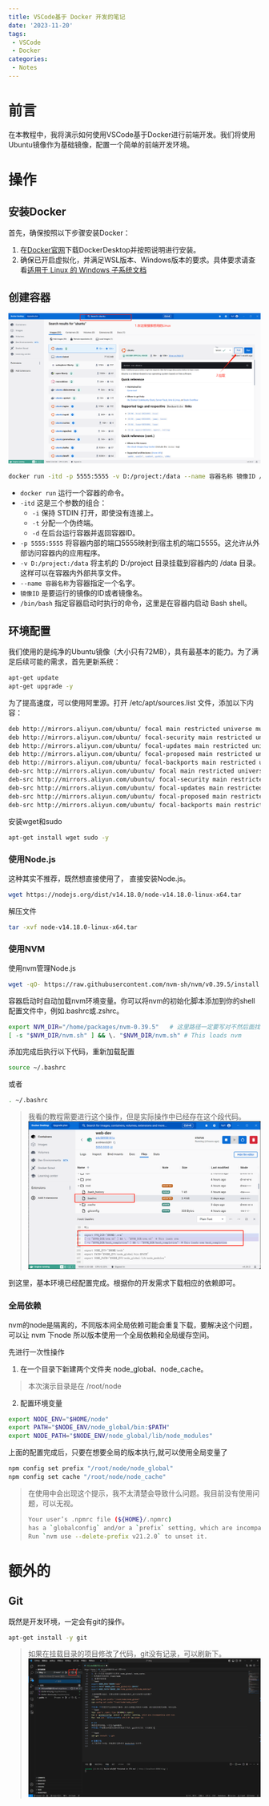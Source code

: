 ```yaml
---
title: VSCode基于 Docker 开发的笔记
date: '2023-11-20'
tags:
 - VSCode
 - Docker
categories:
 - Notes
---
```

# 前言
在本教程中，我将演示如何使用VSCode基于Docker进行前端开发。我们将使用Ubuntu镜像作为基础镜像，配置一个简单的前端开发环境。
# 操作
## 安装Docker
首先，确保按照以下步骤安装Docker：

1. 在[Docker官网](https://www.docker.com/)下载DockerDesktop并按照说明进行安装。
2. 确保已开启虚拟化，并满足WSL版本、Windows版本的要求。具体要求请查看[适用于 Linux 的 Windows 子系统文档](https://learn.microsoft.com/en-us/windows/wsl/)

## 创建容器
![docker ubuntu](./img/docker-ubuntu.png)

```bash
docker run -itd -p 5555:5555 -v D:/project:/data --name 容器名称 镜像ID /bin/bash
```
- `docker run` 运行一个容器的命令。
- `-itd` 这是三个参数的组合：
    - `-i` 保持 STDIN 打开，即使没有连接上。
    - `-t` 分配一个伪终端。
    - `-d` 在后台运行容器并返回容器ID。
- `-p 5555:5555` 将容器内部的端口5555映射到宿主机的端口5555。这允许从外部访问容器内的应用程序。
- `-v D:/project:/data` 将主机的 D:/project 目录挂载到容器内的 /data 目录。这样可以在容器内外部共享文件。
- `--name 容器名称`为容器指定一个名字。
- `镜像ID` 是要运行的镜像的ID或者镜像名。
- `/bin/bash` 指定容器启动时执行的命令，这里是在容器内启动 Bash shell。
## 环境配置
我们使用的是纯净的Ubuntu镜像（大小只有72MB），具有最基本的能力。为了满足后续可能的需求，首先更新系统：
```bash
apt-get update
apt-get upgrade -y
```
为了提高速度，可以使用阿里源。打开 /etc/apt/sources.list 文件，添加以下内容：
```bash
deb http://mirrors.aliyun.com/ubuntu/ focal main restricted universe multiverse
deb http://mirrors.aliyun.com/ubuntu/ focal-security main restricted universe multiverse
deb http://mirrors.aliyun.com/ubuntu/ focal-updates main restricted universe multiverse
deb http://mirrors.aliyun.com/ubuntu/ focal-proposed main restricted universe multiverse
deb http://mirrors.aliyun.com/ubuntu/ focal-backports main restricted universe multiverse
deb-src http://mirrors.aliyun.com/ubuntu/ focal main restricted universe multiverse
deb-src http://mirrors.aliyun.com/ubuntu/ focal-security main restricted universe multiverse
deb-src http://mirrors.aliyun.com/ubuntu/ focal-updates main restricted universe multiverse
deb-src http://mirrors.aliyun.com/ubuntu/ focal-proposed main restricted universe multiverse
deb-src http://mirrors.aliyun.com/ubuntu/ focal-backports main restricted universe multiver
```
安装wget和sudo
```bash
apt-get install wget sudo -y
```
### 使用Node.js
这种其实不推荐，既然想直接使用了，
直接安装Node.js。
```bash
wget https://nodejs.org/dist/v14.18.0/node-v14.18.0-linux-x64.tar
```
解压文件
```bash
tar -xvf node-v14.18.0-linux-x64.tar
```
### 使用NVM
使用nvm管理Node.js
```bash
wget -qO- https://raw.githubusercontent.com/nvm-sh/nvm/v0.39.5/install.sh | bash
```
容器启动时自动加载nvm环境变量。你可以将nvm的初始化脚本添加到你的shell配置文件中，例如.bashrc或.zshrc。
```bash
export NVM_DIR="/home/packages/nvm-0.39.5"   # 这里路径一定要写对不然后面找不到nvm
[ -s "$NVM_DIR/nvm.sh" ] && \. "$NVM_DIR/nvm.sh" # This loads nvm
```
添加完成后执行以下代码，重新加载配置
```bash
source ~/.bashrc
```
或者
```bash
. ~/.bashrc
```
> 我看的教程需要进行这个操作，但是实际操作中已经存在这个段代码。
> ![docker env](./img//docker-env.png)


到这里，基本环境已经配置完成。根据你的开发需求下载相应的依赖即可。
### 全局依赖
nvm的node是隔离的，不同版本间全局依赖可能会重复下载，要解决这个问题，可以让 nvm 下node 所以版本使用一个全局依赖和全局缓存空间。

先进行一次性操作
1. 在一个目录下新建两个文件夹 node_global、node_cache。
> 本次演示目录是在 /root/node
2. 配置环境变量
```bash
export NODE_ENV="$HOME/node"
export PATH="$NODE_ENV/node_global/bin:$PATH"
export NODE_PATH="$NODE_ENV/node_global/lib/node_modules"
```
上面的配置完成后，只要在想要全局的版本执行,就可以使用全局变量了
```bash
npm config set prefix "/root/node/node_global"
npm config set cache "/root/node/node_cache"
```
> 在使用中会出现这个提示，我不太清楚会导致什么问题。我目前没有使用问题，可以无视。
> ```bash
> Your user’s .npmrc file (${HOME}/.npmrc)
> has a `globalconfig` and/or a `prefix` setting, which are incompatible with nvm.
> Run `nvm use --delete-prefix v21.2.0` to unset it.
> ```
# 额外的
## Git
既然是开发环境，一定会有git的操作。
```bash
apt-get install -y git
```
> 如果在挂载目录的项目修改了代码，git没有记录，可以刷新下。
> ![docker git](./img/docker-git.png)